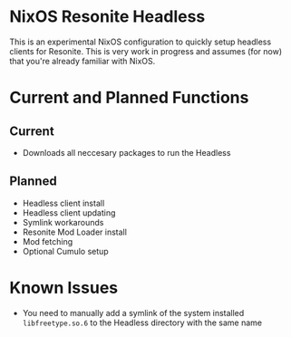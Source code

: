 # NixOS Resonite Headless
 
This is an experimental NixOS configuration to quickly setup headless clients for Resonite. This is very work in progress and assumes (for now) that you're already familiar with NixOS.

# Current and Planned Functions

## Current
- Downloads all neccesary packages to run the Headless

## Planned
- Headless client install
- Headless client updating
- Symlink workarounds
- Resonite Mod Loader install
- Mod fetching
- Optional Cumulo setup

# Known Issues
- You need to manually add a symlink of the system installed `libfreetype.so.6` to the Headless directory with the same name
